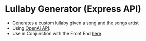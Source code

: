 # Lullaby Generator (Express API)

- Generates a custom lullaby given a song and the songs artist
- Using [OpenAi API](https://platform.openai.com/docs/api-reference).
- Use in Conjunction with the Front End [here]().